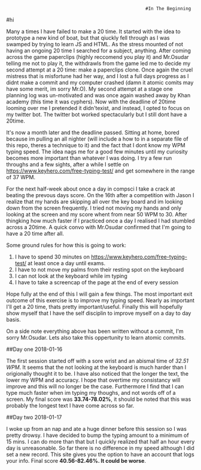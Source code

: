                                                         #In The Beginning
#hi

Many a times I have failed to make a 20 time. It started with the idea to prototype a new kind of boat, but that qiuckly fell through as I 
was swamped by trying to learn JS and HTML. As the stress mounted of not having an ongoing 20 time I searched for a subject, anything. 
After coming across the game paperclips (highly reccomend you play it) and Mr.Osudar telling me not to play it, the withdrawls from the game
led me to decide my second attempt at a 20 time: make a paperclips clone. Once again the cruel mistress that is misfortune had her way, and
I lost a full days progress as I didnt make a commit and my computer crashed (damn it atomic comits may have some merit, im sorry Mr.O).
My second attempt at a stage one planning log was un-motivated and was once again washed away by Khan academy (this time it was cyphers).
Now with the deadline of 20time looming over me I pretended it didn'texist, and instead, I opted to focus on my twitter bot. The twitter 
bot worked spectacularly but I still dont have a 20time.

It's now a month later and the deadline passed. Sitting at home, bored because im pulling an all nighter (will include a how to in a separate file
of this repo, theres a technique to it) and the fact that I dont know my WPM typing speed. The idea nags me for a good few minutes until my
curiosity becomes more important than whatever I was doing. I try a few run throughs and a few sights, after a while I settle on
https://www.keyhero.com/free-typing-test/ and get somewhere in the range of 37 WPM.

For the next half-week about once a day in compsci I take a crack at beating the prevous days score. On the 16th after a competition with
Jason I realize that my hands are skipping all over the key board and im looking down from the screen frequently. I tried not moving my 
hands and only looking at the screen and my score whent from near 50 WPM to 30. After thingking how much faster if I practiced once a day I
realised I had stumbled across a 20time. A quick convo with Mr.Osudar confirmed that I'm going to have a 20 time after all. 

Some ground rules for how this is going to work:
1. I have to spend 30 minutes on https://www.keyhero.com/free-typing-test/ at least once a day until exams.
2. I have to not move my palms from their resting spot on the keyboard
3. I can not look at the keyboard while im typing
4. I have to take a screencap of the page at the end of every session

Hope fully at the end of this I will gain a few things. The most important exit outcome of this exercise is to improve my typing speed. 
Nearly as important I'll get a 20 time, thats pretty important/useful. Finally this will hopefully show myself that I have the self disciplin
to improve myself on a day to day basis.

On a side note everything above has been written without a commit, I'm sorry Mr.Osudar. Lets also take this oppertunity to learn atomic commits.


##Day one 2018-01-16

The first session started off with a sore wrist and an abismal time of *32.51 WPM*. It seems that the not looking at the keyboard is much harder
than I origionally thought it to be. I have also noticed that the longer the text, the lower my WPM and accuracy. I hope that overtime my
consistancy will improve and this will no longer be the case. Furthermore I find that I can type much faster when im typing my thoughs, and
not words off of a screen. My final score was **33.74-78.02%**, it should be noted that this was probably the longest text I have come across so
far.

##Day two 2018-01-17
 
I woke up from an nap and ate a huge dinner before this session so I was pretty drowsy. I have decided to bump the typing amount to a minimum
of 15 mins. I can do more than that but I quickly realized that half an hour every day is unreasonable. So far there is no difference 
in my speed although I did set a new record. This site gives you the option to have an account that logs your info. Final score
**40.56-82.46%. It could be worse**.
